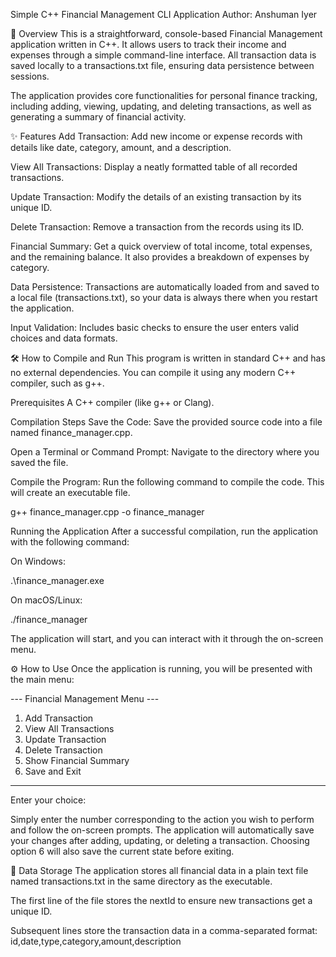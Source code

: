 Simple C++ Financial Management CLI Application
Author: Anshuman Iyer

📖 Overview
This is a straightforward, console-based Financial Management application written in C++. It allows users to track their income and expenses through a simple command-line interface. All transaction data is saved locally to a transactions.txt file, ensuring data persistence between sessions.

The application provides core functionalities for personal finance tracking, including adding, viewing, updating, and deleting transactions, as well as generating a summary of financial activity.

✨ Features
Add Transaction: Add new income or expense records with details like date, category, amount, and a description.

View All Transactions: Display a neatly formatted table of all recorded transactions.

Update Transaction: Modify the details of an existing transaction by its unique ID.

Delete Transaction: Remove a transaction from the records using its ID.

Financial Summary: Get a quick overview of total income, total expenses, and the remaining balance. It also provides a breakdown of expenses by category.

Data Persistence: Transactions are automatically loaded from and saved to a local file (transactions.txt), so your data is always there when you restart the application.

Input Validation: Includes basic checks to ensure the user enters valid choices and data formats.

🛠️ How to Compile and Run
This program is written in standard C++ and has no external dependencies. You can compile it using any modern C++ compiler, such as g++.

Prerequisites
A C++ compiler (like g++ or Clang).

Compilation Steps
Save the Code: Save the provided source code into a file named finance_manager.cpp.

Open a Terminal or Command Prompt: Navigate to the directory where you saved the file.

Compile the Program: Run the following command to compile the code. This will create an executable file.

g++ finance_manager.cpp -o finance_manager

Running the Application
After a successful compilation, run the application with the following command:

On Windows:

.\finance_manager.exe

On macOS/Linux:

./finance_manager

The application will start, and you can interact with it through the on-screen menu.

⚙️ How to Use
Once the application is running, you will be presented with the main menu:

--- Financial Management Menu ---
1. Add Transaction
2. View All Transactions
3. Update Transaction
4. Delete Transaction
5. Show Financial Summary
6. Save and Exit
---------------------------------
Enter your choice:

Simply enter the number corresponding to the action you wish to perform and follow the on-screen prompts. The application will automatically save your changes after adding, updating, or deleting a transaction. Choosing option 6 will also save the current state before exiting.

📁 Data Storage
The application stores all financial data in a plain text file named transactions.txt in the same directory as the executable.

The first line of the file stores the nextId to ensure new transactions get a unique ID.

Subsequent lines store the transaction data in a comma-separated format:
id,date,type,category,amount,description
